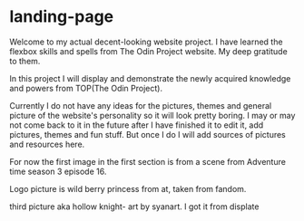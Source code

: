 # landing-page

Welcome to my actual decent-looking website project. I have learned the flexbox skills and spells from The Odin Project website. My deep gratitude to them.

In this project I will display and demonstrate the newly acquired knowledge and powers from TOP(The Odin Project).

Currently I do not have any ideas for the pictures, themes and general picture of the website's personality so it will look pretty boring. I may or may not come back to it in the future after I have finished it to edit it, add pictures, themes and fun stuff. But once I do I will add sources of pictures and resources here.

For now the first image in the first section is from a scene from Adventure time season 3 episode 16. 

Logo picture is wild berry princess from at, taken from fandom.

third picture aka hollow knight- art by syanart. I got it from displate
